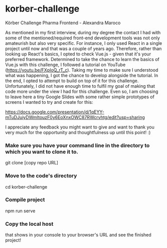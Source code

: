 # korber-challenge
Körber Challenge Pharma Frontend - Alexandra Maroco

As mentioned in my first interview, during my degree the contact I had with some of the mentioned/required front-end development tools was not only amateurish but also very specific. For instance, I only used React in a single project until now and that was a couple of years ago. Therefore, rather than looking up React's basics, I opted to check Vue.js - given that it's your preferred framework.
Determined to take the chance to learn the basics of Vue.js with this challenge, I followed a tutorial on YouTube (https://youtu.be/FXpIoQ_rT_c). Taking my time to make sure I understood what was happening, I got the chance to develop alongside the tutorial. In the end, I opted to attempt to build on top of it for this challenge. Unfortunately, I did not have enough time to fulfil my goal of making that code more under the view I had for this challenge. Even so, I am choosing to leave here a tiny Google Slides with some rather simple prototypes of screens I wanted to try and create for this:

https://docs.google.com/presentation/d/1qEYY-mTuDJuiyDWmItouzF0y6EoXnxOWC87RWcrvhtg/edit?usp=sharing

I appreciate any feedback you might want to give and want to thank you very much for the opportunity and thoughtfulness up until this point! :) 


### Make sure you have your command line in the directory to which you want to clone it to.

git clone [copy repo URL]

### Move to the code's directory

cd korber-challenge

### Compile project

npm run serve

### Copy the local host
that shows in your console to your browser's URL and see the finished project!
